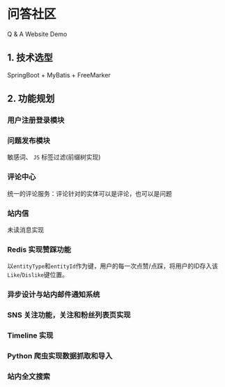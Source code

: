 # 问答社区
Q & A Website Demo

## 1. 技术选型
SpringBoot + MyBatis + FreeMarker

## 2. 功能规划

### 用户注册登录模块

### 问题发布模块
敏感词、 `JS` 标签过滤(前缀树实现)

### 评论中心
统一的评论服务：评论针对的实体可以是评论，也可以是问题

###  站内信
未读消息实现

### Redis 实现赞踩功能
以`entityType`和`entityId`作为键，用户的每一次点赞/点踩，将用户的ID存入该`Like`/`Dislike`键位置。

### 异步设计与站内邮件通知系统

###  SNS 关注功能，关注和粉丝列表页实现

### Timeline 实现

### Python 爬虫实现数据抓取和导入

###  站内全文搜索
